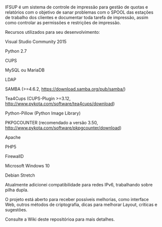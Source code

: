 IFSUP é um sistema de controle de impressão para gestão de quotas e relatórios com o objetivo de sanar problemas com o SPOOL das estações de trabalho dos clientes e documentar toda tarefa de impressão, assim como controlar as permissões e restrições de impressão.


Recursos utilizados para seu desenvolvimento:

Visual Studio Community 2015

Python 2.7

CUPS

MySQL ou MariaDB

LDAP

SAMBA (>=4.6.2, https://download.samba.org/pub/samba/)

Tea4Cups (CUPS-Plugin >=3.12, http://www.pykota.com/software/tea4cups/download)

Python-Pillow (Python Image Library)

PKPGCOUNTER (recomendado a versão 3.50, http://www.pykota.com/software/pkpgcounter/download)

Apache

PHP5

FirewallD

Microsoft Windows 10

Debian Stretch


Atualmente adicionei compatibilidade para redes IPv6, trabalhando sobre pilha dupla.

O projeto está aberto para receber possíveis melhorias, como interface Web, outros métodos de criptografia, dicas para melhorar Layout, críticas e sugestões.

Consulte a Wiki deste repositórioa para mais detalhes.
